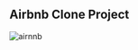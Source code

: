 ## Airbnb Clone Project

![airnnb](https://github.com/AbdulTechX/airbnb_practice/assets/125444167/15022ea7-d62e-490c-a7ed-0ae36cdd89d0)

